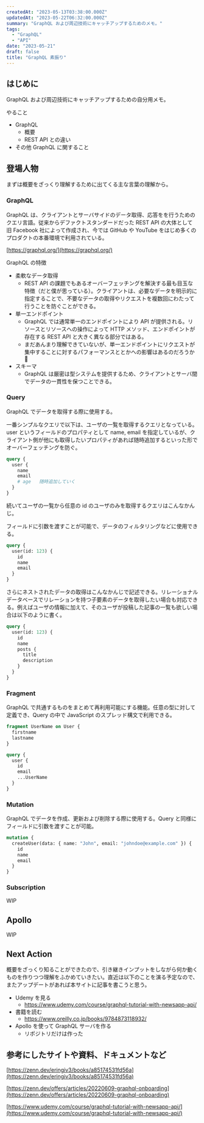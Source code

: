 ```yaml
---
createdAt: "2023-05-13T03:38:00.000Z"
updatedAt: "2023-05-22T06:32:00.000Z"
summary: "GraphQL および周辺技術にキャッチアップするためのメモ。"
tags:
  - "GraphQL"
  - "API"
date: "2023-05-21"
draft: false
title: "GraphQL 素振り"
---
```


## はじめに

GraphQL および周辺技術にキャッチアップするための自分用メモ。

やること

- GraphQL
  - 概要
  - REST API との違い
- その他 GraphQL に関すること

## 登場人物

まずは概要をざっくり理解するために出てくる主な言葉の理解から。

### GraphQL

GraphQL は、クライアントとサーバサイドのデータ取得、応答をを行うためのクエリ言語。従来からデファクトスタンダードだった REST API の大体として 旧 Facebook 社によって作成され、今では GitHub や YouTube をはじめ多くのプロダクトの本番環境で利用されている。

[https://graphql.org/](https://graphql.org/)

GraphQL の特徴

- 柔軟なデータ取得
  - REST API の課題でもあるオーバーフェッチングを解決する最も目玉な特徴（だと僕が思っている）。クライアントは、必要なデータを明示的に指定することで、不要なデータの取得やリクエストを複数回にわたって行うことを防ぐことができる。
- 単一エンドポイント
  - GraphQL では通常単一のエンドポイントにより API が提供される。リソースとリソースへの操作によって HTTP メソッド、エンドポイントが存在する REST API と大きく異なる部分ではある。
  - まだあんまり理解できていないが、単一エンドポイントにリクエストが集中することに対するパフォーマンスととかへの影響はあるのだろうか 🤔
- スキーマ
  - GraphQL は厳密は型システムを提供するため、クライアントとサーバ間でデータの一貫性を保つことできる。

### Query

GraphQL でデータを取得する際に使用する。

一番シンプルなクエリで以下は、ユーザの一覧を取得するクエリとなっている。 user というフィールドのプロパティとして name, email を指定しているが、クライアント側が他にも取得したいプロパティがあれば随時追加するといった形でオーバーフェッチングを防ぐ。

```graphql
query {
  user {
    name
    email
    # age   随時追加していく
  }
}
```

続いてユーザの一覧から任意の id のユーザのみを取得するクエリはこんなかんじ。

フィールドに引数を渡すことが可能で、データのフィルタリングなどに使用できる。

```graphql
query {
  user(id: 123) {
    id
    name
    email
  }
}
```

さらにネストされたデータの取得はこんなかんじで記述できる。リレーショナルデータベースでリレーションを持つ子要素のデータを取得したい場合も対応できる。例えばユーザの情報に加えて、そのユーザが投稿した記事の一覧も欲しい場合は以下のように書く。

```graphql
query {
  user(id: 123) {
    id
    name
    posts {
      title
      description
    }
  }
}
```

### Fragment

GraphQL で共通するものをまとめて再利用可能にする機能。任意の型に対して定義でき、Query の中で JavaScript のスプレッド構文で利用できる。

```graphql
fragment UserName on User {
  firstname
  lastname
}

query {
  user {
    id
    email
    ...UserName
  }
}
```

### Mutation

GraphQL でデータを作成、更新および削除する際に使用する。Query と同様にフィールドに引数を渡すことが可能。

```graphql
mutation {
  createUser(data: { name: "John", email: "johndoe@example.com" }) {
    id
    name
    email
  }
}
```

### Subscription

WIP

## Apollo

WIP

## Next Action

概要をざっくり知ることができたので、引き継きインプットをしながら何か動くものを作りつつ理解をふかめていきたい。直近は以下のことを演る予定なので、またアップデートがあれば本サイトに記事を書こうと思う。

- Udemy を見る
  - https://www.udemy.com/course/graphql-tutorial-with-newsapp-api/
- 書籍を読む
  - https://www.oreilly.co.jp/books/9784873118932/
- Apollo を使って GraphQL サーバを作る
  - リポジトリだけは作った

## 参考にしたサイトや資料、ドキュメントなど

[https://zenn.dev/eringiv3/books/a85174531fd56a](https://zenn.dev/eringiv3/books/a85174531fd56a)

[https://zenn.dev/offers/articles/20220609-graphql-onboarding](https://zenn.dev/offers/articles/20220609-graphql-onboarding)

[https://www.udemy.com/course/graphql-tutorial-with-newsapp-api/](https://www.udemy.com/course/graphql-tutorial-with-newsapp-api/)
